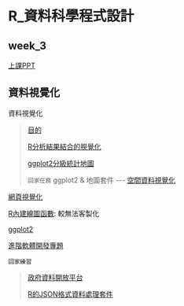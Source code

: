 ﻿# R_資料科學程式設計
## week_3 
[上課PPT](https://docs.google.com/presentation/d/e/2PACX-1vRK_nZPbToZoI3Xw7p7i-9r4pRvJazoS68QmkNQeCVbj4lQvSOIK9exmYF5Ct7UdAQqj3EX0oMrCzRv/pub?start=false&loop=false&delayms=3000&slide=id.g34447a6361_0_20)
## 資料視覺化
資料視覺化
>[目的](https://yijutseng.github.io/DataScienceRBook/vis.html#section-8.1)
>
>[R分析結果結合的視覺化](http://datascienceandr.org/slide/RVisualization-Introduction.html#3)
>
>[ggplot2分級統計地圖](https://read01.com/7Dm7LP.html)
>
>`回家任務` ggplot2 & 地圖套件 --- [空間資料視覺化](https://blog.gtwang.org/r/r-ggmap-package-spatial-data-visualization/)


[網頁視覺化](https://github.com/d3/d3/wiki/Gallery)

[R內建繪圖函數](https://pecu.gitbooks.io/r_/content/week3/3-plot-with-ggplot2.html): 較無法客製化

[ggplot2](https://pecu.gitbooks.io/r_/content/week3/3-plot-with-ggplot2-and-plotly.html)

[進階軟體開發專題](https://csx.aca.ntu.edu.tw/course/2031b0/index.htm)

`回家練習`

>[政府資料開放平台](https://data.gov.tw/)
>
>[R的JSON格式資料處理套件](https://blog.gtwang.org/r/jsonlite-json-format-parser-generator-tutorial/2/)
>
>[成果]:https://b03602023.github.io/1062CSX_project/week_3/ggplot2practice.html

